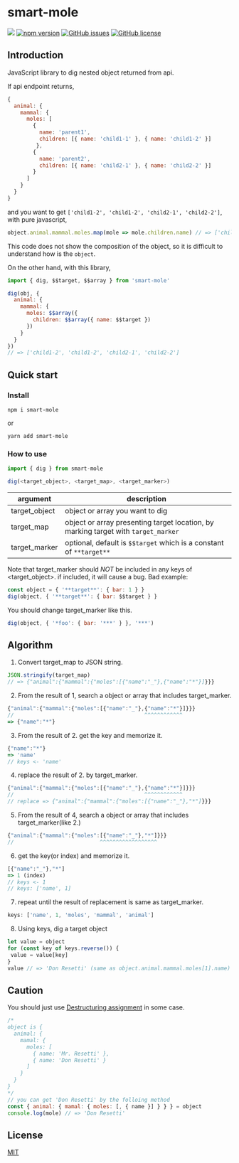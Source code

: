 # smart-mole
![](https://github.com/KoichiKiyokawa/smart-mole/workflows/GitHub%20Actions/badge.svg)
[![npm version](https://badge.fury.io/js/smart-mole.svg)](https://badge.fury.io/js/smart-mole)
[![GitHub issues](https://img.shields.io/github/issues/KoichiKiyokawa/smart-mole)](https://github.com/KoichiKiyokawa/smart-mole/issues)
[![GitHub license](https://img.shields.io/github/license/KoichiKiyokawa/smart-mole)](https://github.com/KoichiKiyokawa/smart-mole)

## Introduction
JavaScript library to dig nested object returned from api.

If api endpoint returns,
```js
{
  animal: {
    mammal: {
      moles: [
        {
          name: 'parent1',
          children: [{ name: 'child1-1' }, { name: 'child1-2' }]
         },
        {
          name: 'parent2',
          children: [{ name: 'child2-1' }, { name: 'child2-2' }]
        }
      ]
    }
  }
}
```
and you want to get `['child1-2', 'child1-2', 'child2-1', 'child2-2']`, with pure javascript,
```js
object.animal.mammal.moles.map(mole => mole.children.name) // => ['child1-2', 'child1-2', 'child2-1', 'child2-2']
```
This code does not show the composition of the object, so it is difficult to understand how is the `object`.

On the other hand, with this library,
```js
import { dig, $$target, $$array } from 'smart-mole'

dig(obj, {
  animal: {
    mammal: {
      moles: $$array({
        children: $$array({ name: $$target })
      })
    }
  }
})
// => ['child1-2', 'child1-2', 'child2-1', 'child2-2']
```

## Quick start
### Install
```console
npm i smart-mole
```
or
```console
yarn add smart-mole
```

### How to use
```js
import { dig } from smart-mole

dig(<target_object>, <target_map>, <target_marker>)
```
argument|description
--|--
target_object|object or array you want to dig
target_map|object or array presenting target location, by marking target with `target_marker`
target_marker|optional, default is `$$target` which is a constant of `**target**`

Note that target_marker should _NOT_ be included in any keys of <target_object>.
if included, it will cause a bug.
Bad example:
```js
const object = { '**target**': { bar: 1 } }
dig(object, { '**target**': { bar: $$target } }
```
You should change target_marker like this.
```js
dig(object, { '*foo': { bar: '***' } }, '***')
```

## Algorithm
1. Convert target_map to JSON string.
```js
JSON.stringify(target_map)
// => {"animal":{"mammal":{"moles":[{"name":"_"},{"name":"*"}]}}}
```
2. From the result of 1, search a object or array that includes target_marker.
```js
{"animal":{"mammal":{"moles":[{"name":"_"},{"name":"*"}]}}}
//                                         ^^^^^^^^^^^^
=> {"name":"*"}
```
3. From the result of 2. get the key and memorize it.
```js
{"name":"*"}
=> 'name'
// keys <- 'name'
```
4. replace the result of 2. by target_marker.
```js
{"animal":{"mammal":{"moles":[{"name":"_"},{"name":"*"}]}}}
//                                         ^^^^^^^^^^^^
// replace => {"animal":{"mammal":{"moles":[{"name":"_"},"*"]}}}
```
5. From the result of 4, search a object or array that includes target_marker(like 2.)
```js
{"animal":{"mammal":{"moles":[{"name":"_"},"*"]}}}
//                           ^^^^^^^^^^^^^^^^^^
```
6. get the key(or index) and memorize it.
```js
[{"name":"_"},"*"]
=> 1 (index)
// keys <- 1
// keys: ['name', 1]
```
7. repeat until the result of replacement is same as target_marker.
```js
keys: ['name', 1, 'moles', 'mammal', 'animal']
```
8. Using keys, dig a target object
```js
let value = object
for (const key of keys.reverse()) {
 value = value[key]
}
value // => 'Don Resetti' (same as object.animal.mammal.moles[1].name)
```

## Caution
You should just use [Destructuring assignment](https://developer.mozilla.org/en-US/docs/Web/JavaScript/Reference/Operators/Destructuring_assignment) in some case.
```js
/*
object is {
  animal: {
    mamal: {
      moles: [
        { name: 'Mr. Resetti' },
        { name: 'Don Resetti' }
      ]
    }
  }
}
*/
// you can get 'Don Resetti' by the folloing method
const { animal: { mamal: { moles: [, { name }] } } } = object
console.log(mole) // => 'Don Resetti'
```

## License
[MIT](LICENSE)
